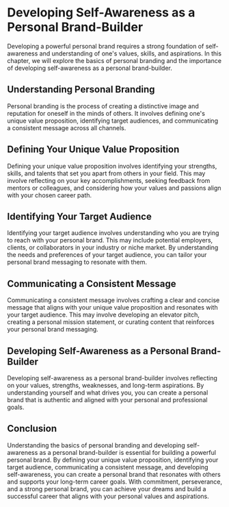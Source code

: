 Developing Self-Awareness as a Personal Brand-Builder
===============================================================================================================

Developing a powerful personal brand requires a strong foundation of self-awareness and understanding of one's values, skills, and aspirations. In this chapter, we will explore the basics of personal branding and the importance of developing self-awareness as a personal brand-builder.

Understanding Personal Branding
-------------------------------

Personal branding is the process of creating a distinctive image and reputation for oneself in the minds of others. It involves defining one's unique value proposition, identifying target audiences, and communicating a consistent message across all channels.

Defining Your Unique Value Proposition
--------------------------------------

Defining your unique value proposition involves identifying your strengths, skills, and talents that set you apart from others in your field. This may involve reflecting on your key accomplishments, seeking feedback from mentors or colleagues, and considering how your values and passions align with your chosen career path.

Identifying Your Target Audience
--------------------------------

Identifying your target audience involves understanding who you are trying to reach with your personal brand. This may include potential employers, clients, or collaborators in your industry or niche market. By understanding the needs and preferences of your target audience, you can tailor your personal brand messaging to resonate with them.

Communicating a Consistent Message
----------------------------------

Communicating a consistent message involves crafting a clear and concise message that aligns with your unique value proposition and resonates with your target audience. This may involve developing an elevator pitch, creating a personal mission statement, or curating content that reinforces your personal brand messaging.

Developing Self-Awareness as a Personal Brand-Builder
-----------------------------------------------------

Developing self-awareness as a personal brand-builder involves reflecting on your values, strengths, weaknesses, and long-term aspirations. By understanding yourself and what drives you, you can create a personal brand that is authentic and aligned with your personal and professional goals.

Conclusion
----------

Understanding the basics of personal branding and developing self-awareness as a personal brand-builder is essential for building a powerful personal brand. By defining your unique value proposition, identifying your target audience, communicating a consistent message, and developing self-awareness, you can create a personal brand that resonates with others and supports your long-term career goals. With commitment, perseverance, and a strong personal brand, you can achieve your dreams and build a successful career that aligns with your personal values and aspirations.
